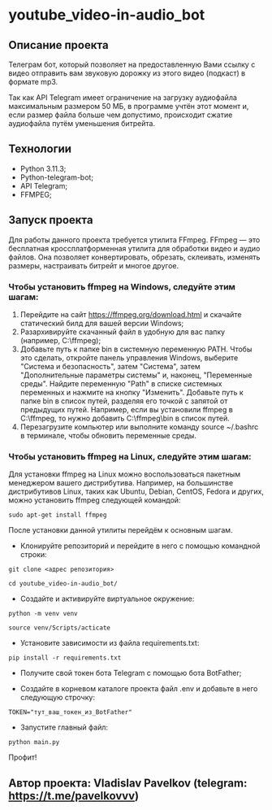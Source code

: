 # youtube_video-in-audio_bot

## Описание проекта
Телеграм бот, который позволяет на предоставленную Вами ссылку с видео отправить 
вам звуковую дорожку из этого видео (подкаст) в формате mp3.

Так как API Telegram имеет ограничение на загрузку аудиофайла максимальным размером 50 МБ, в
программе учтён этот момент и, если размер файла больше чем допустимо, происходит
сжатие аудиофайла путём уменьшения битрейта.

## Технологии

- Python 3.11.3;
- Python-telegram-bot;
- API Telegram;
- FFMPEG;

## Запуск проекта

Для работы данного проекта требуется утилита FFmpeg.
FFmpeg — это бесплатная кроссплатформенная утилита для обработки видео и аудио файлов.
Она позволяет конвертировать, обрезать, склеивать, изменять размеры, настраивать
битрейт и многое другое.

### Чтобы установить ffmpeg на Windows, следуйте этим шагам:

1) Перейдите на сайт https://ffmpeg.org/download.html и скачайте статический билд
для вашей версии Windows;
2) Разархивируйте скачанный файл в удобную для вас папку (например, C:\ffmpeg);
3) Добавьте путь к папке bin в системную переменную PATH. Чтобы это сделать,
откройте панель управления Windows, выберите "Система и безопасность", затем "Система",
затем "Дополнительные параметры системы" и, наконец, "Переменные среды".
Найдите переменную "Path" в списке системных переменных и нажмите на кнопку "Изменить".
Добавьте путь к папке bin в список путей, разделяя его точкой с запятой от предыдущих путей.
Например, если вы установили ffmpeg в C:\ffmpeg, то нужно добавить C:\ffmpeg\bin в список
путей.
4) Перезагрузите компьютер или выполните команду source ~/.bashrc в терминале, чтобы обновить переменные среды.

### Чтобы установить ffmpeg на Linux, следуйте этим шагам:

Для установки ffmpeg на Linux можно воспользоваться пакетным менеджером вашего дистрибутива.
Например, на большинстве дистрибутивов Linux, таких как Ubuntu, Debian, CentOS,
Fedora и других, можно установить ffmpeg следующей командой:

```sudo apt-get install ffmpeg```

После установки данной утилиты перейдём к основным шагам.

- Клонируйте репозиторий и перейдите в него с помощью командной строки:

```git clone <адрес репозитория>```

```cd youtube_video-in-audio_bot/```

- Создайте и активируйте виртуальное окружение:

```python -m venv venv```

```source venv/Scripts/acticate```

- Установите зависимости из файла requirements.txt:

```pip install -r requirements.txt```

- Получите свой токен бота Telegram с помощью бота BotFather;

- Создайте в корневом каталоге проекта файл .env и добавьте в него следующую строчку:

```TOKEN="тут_ваш_токен_из_BotFather"```

- Запустите главный файл:

```python main.py```

Профит!

## Автор проекта: Vladislav Pavelkov (telegram: https://t.me/pavelkovvv)